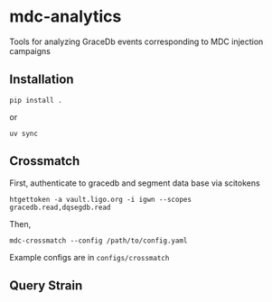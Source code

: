 # mdc-analytics
Tools for analyzing GraceDb events corresponding to MDC injection campaigns

## Installation

```
pip install .
```

or

```
uv sync
```

## Crossmatch
First, authenticate to gracedb and segment data base via scitokens

```
htgettoken -a vault.ligo.org -i igwn --scopes gracedb.read,dqsegdb.read
```

Then, 

```
mdc-crossmatch --config /path/to/config.yaml
```

Example configs are in `configs/crossmatch`

## Query Strain
